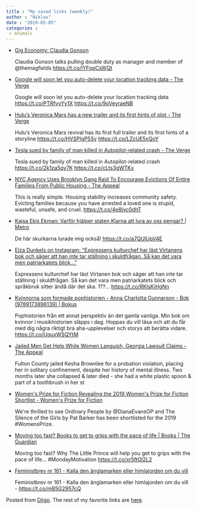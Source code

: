 ```yaml
---
title : "My saved links (weekly)"
author : "Niklas"
date : "2019-05-05"
categories : 
 - animals
---
```


- [Gig Economy: Claudia Gonson](https://www.talkhouse.com/gig-economy-claudia-gonson/)
    
    Claudia Gonson talks pulling double duty as manager and member of @themagfields https://t.co/lYFopCsWQt
    
- [Google will soon let you auto-delete your location tracking data - The Verge](https://www.theverge.com/2019/5/1/18525384/google-location-tracking-data-auto-delete-history-app-and-activity-data-3-18-months?utm_campaign=theverge&utm_content=chorus&utm_medium=social&utm_source=twitter)
    
    Google will soon let you auto-delete your location tracking data https://t.co/PTRfvyYy1X https://t.co/9oVeyraeNB
    
- [Hulu’s Veronica Mars has a new trailer and its first hints of plot - The Verge](https://www.theverge.com/2019/5/1/18525425/veronica-mars-season-4-trailer-new-kristen-bell-patton-oswalt-jk-simmons?utm_campaign=theverge&utm_content=chorus&utm_medium=social&utm_source=twitter)
    
    Hulu’s Veronica Mars revival has its first full trailer and its first hints of a storyline https://t.co/HVSPlgP5Sv https://t.co/LZcUE5xQoY
    
- [Tesla sued by family of man killed in Autopilot-related crash - The Verge](https://www.theverge.com/2019/5/1/18525330/tesla-autopilot-lawsuit-model-x-crash-walter-huang?utm_campaign=theverge&utm_content=chorus&utm_medium=social&utm_source=twitter)
    
    Tesla sued by family of man killed in Autopilot-related crash https://t.co/2k1za5qy7K https://t.co/cLts3gWTKx
    
- [NYC Agency Uses Brooklyn Gang Raid To Encourage Evictions Of Entire Families From Public Housing - The Appeal](https://theappeal.org/nyc-agency-uses-brooklyn-gang-raid-to-encourage-evictions-of-entire-families-from-public-housing-46ec51c9362/)
    
    This is really simple. Housing stability increases community safety. Evicting families because you have arrested a loved one is stupid, wasteful, unsafe, and cruel. https://t.co/4e8Ivc0dhT
    
- [Kajsa Ekis Ekman: Varför hjälper staten Klarna att lura av oss pengar? | Metro](https://www.metro.se/artikel/kajsa-ekis-ekman-varf%C3%B6r-hj%C3%A4lper-staten-klarna-att-lura-av-oss-pengar)
    
    De här skurkarna lurade mig också! https://t.co/a7QUlUpV4E
    
- [Elza Dunkels on Instagram: “Expressens kulturchef har läst Virtanens bok och säger att han inte tar ställning i skuldfrågan. Så kan det vara men patriarkatets blick…”](https://www.instagram.com/p/Bw6QOE1Be32/?utm_source=ig_twitter_share&igshid=1mebtlon0tq0j)
    
    Expressens kulturchef har läst Virtanen bok och säger att han inte tar ställning i skuldfrågan. Så kan det vara men patriarkatets blick och språkbruk sitter ändå där det ska. 1??… https://t.co/RKlsKiHgNn
    
- [Kvinnorna som formade pophistorien - Anna Charlotta Gunnarson - Bok (9789173896139) | Bokus](https://www.bokus.com/bok/9789173896139/kvinnorna-som-formade-pophistorien/)
    
    Pophistorien från ett annat perspektiv än det gamla vanliga. Min bok om kvinnor i musikhistorien släpps i dag. Hoppas du vill läsa och att du får med dig några riktigt bra aha-upplevelser och storys att berätta vidare. https://t.co/UquxWSQYtM
    
- [Jailed Men Get Help While Women Languish, Georgia Lawsuit Claims - The Appeal](https://theappeal.org/jailed-men-get-help-while-women-languish-georgia-lawsuit-claims/)
    
    Fulton County jailed Kesha Brownlee for a probation violation, placing her in solitary confinement, despite her history of mental illness. Two months later she collapsed & later died - she had a white plastic spoon & part of a toothbrush in her st
    
- [Women's Prize for Fiction Revealing the 2019 Women's Prize for Fiction Shortlist - Women's Prize for Fiction](https://www.womensprizeforfiction.co.uk/reading-room/news/revealing-the-2019-womens-prize-for-fiction-shortlist)
    
    We're thrilled to see Ordinary People by @DianaEvansOP and The Silence of the Girls by Pat Barker has been shortlisted for the 2019 #WomensPrize.
    
    
- [Moving too fast? Books to get to grips with the pace of life | Books | The Guardian](https://www.theguardian.com/books/2018/oct/01/books-to-understand-pace-of-life-further-reading)
    
    Moving too fast? Why The Little Prince will help you get to grips with the pace of life... #MondayMotivation https://t.co/xr5ftOl2L2
    
    
- [Feministbrev nr 161 - Kalla den änglamarken eller himlajorden om du vill](https://mailchi.mp/schyman/feministbrev-142-en-feministisk-ekonomisk-politik-mste-vga-utmana-patriarkala-systemfel-3351601)
    
    Feministbrev nr 161 - Kalla den änglamarken eller himlajorden om du vill - https://t.co/mB5G2957cQ
    

Posted from [Diigo](https://www.diigo.com). The rest of my favorite links are [here](https://www.diigo.com/user/npivic).
